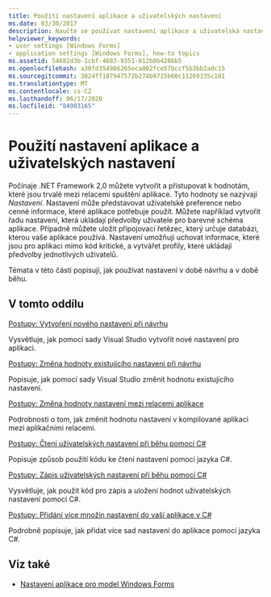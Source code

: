 ```yaml
---
title: Použití nastavení aplikace a uživatelských nastavení
ms.date: 03/30/2017
description: Naučte se používat nastavení aplikace a uživatelská nastavení k vytváření a přístup k hodnotám, které jsou trvalé mezi relacemi spuštění aplikace.
helpviewer_keywords:
- user settings [Windows Forms]
- application settings [Windows Forms], how-to topics
ms.assetid: 54682d3b-1cbf-4683-9351-012b8b4286b5
ms.openlocfilehash: a30fd354986265eca002fce57bccf5b3bb2adc15
ms.sourcegitcommit: 3824ff187947572b274b9715b60c11269335c181
ms.translationtype: MT
ms.contentlocale: cs-CZ
ms.lasthandoff: 06/17/2020
ms.locfileid: "84903165"
---
```

# <a name="using-application-settings-and-user-settings"></a>Použití nastavení aplikace a uživatelských nastavení
Počínaje .NET Framework 2,0 můžete vytvořit a přistupovat k hodnotám, které jsou trvalé mezi relacemi spuštění aplikace. Tyto hodnoty se nazývají *Nastavení*. Nastavení může představovat uživatelské preference nebo cenné informace, které aplikace potřebuje použít. Můžete například vytvořit řadu nastavení, která ukládají předvolby uživatele pro barevné schéma aplikace. Případně můžete uložit připojovací řetězec, který určuje databázi, kterou vaše aplikace používá. Nastavení umožňují uchovat informace, které jsou pro aplikaci mimo kód kritické, a vytvářet profily, které ukládají předvolby jednotlivých uživatelů.  
  
 Témata v této části popisují, jak používat nastavení v době návrhu a v době běhu.  
  
## <a name="in-this-section"></a>V tomto oddílu  
 [Postupy: Vytvoření nového nastavení při návrhu](how-to-create-a-new-setting-at-design-time.md)  
  
 Vysvětluje, jak pomocí sady Visual Studio vytvořit nové nastavení pro aplikaci.  
  
 [Postupy: Změna hodnoty existujícího nastavení při návrhu](how-to-change-the-value-of-an-existing-setting-at-design-time.md)  
  
 Popisuje, jak pomocí sady Visual Studio změnit hodnotu existujícího nastavení.  
  
 [Postupy: Změna hodnoty nastavení mezi relacemi aplikace](how-to-change-the-value-of-a-setting-between-application-sessions.md)  
  
 Podrobnosti o tom, jak změnit hodnotu nastavení v kompilované aplikaci mezi aplikačními relacemi.  
  
 [Postupy: Čtení uživatelských nastavení při běhu pomocí C#](how-to-read-settings-at-run-time-with-csharp.md)  
  
 Popisuje způsob použití kódu ke čtení nastavení pomocí jazyka C#.  
  
 [Postupy: Zápis uživatelských nastavení při běhu pomocí C#](how-to-write-user-settings-at-run-time-with-csharp.md)  
  
 Vysvětluje, jak použít kód pro zápis a uložení hodnot uživatelských nastavení pomocí C#.  
  
 [Postupy: Přidání více množin nastavení do vaší aplikace v C#](how-to-add-multiple-sets-of-settings-to-your-application-in-csharp.md)  
  
 Podrobně popisuje, jak přidat více sad nastavení do aplikace pomocí jazyka C#.  
  
## <a name="see-also"></a>Viz také

- [Nastavení aplikace pro model Windows Forms](application-settings-for-windows-forms.md)
